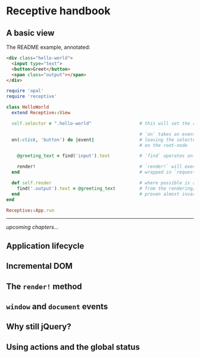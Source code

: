 # Receptive handbook

## A basic view

The README example, annotated:

```html
<div class="hello-world">
  <input type="text">
  <button>Greet</button>
  <span class="output"></span>
</div>
```

```rb
require 'opal'
require 'receptive'

class HelloWorld
  extend Receptive::View

  self.selector = ".hello-world"                  # this will set the root-node for our view

                                                  # `on` takes an event, and optionally a selector
  on(:click, 'button') do |event|                 # leaving the selector black will listen for events
                                                  # on the root-node

    @greeting_text = find('input').text           # `find` operates only on inside the root-node

    render!                                       # `render!` will execute the render method below
  end                                             # wrapped in `requestAnimationFrame()`

  def self.render                                 # where possible is advisable to separate data collection
    find('.output').text = @greeting_text         # from the rendering/updating of the node, this has been
  end                                             # proven almost invariably useful in managing UI interactions
end

Receptive::App.run
```

---

*upcoming chapters…*

## Application lifecycle
## Incremental DOM
## The `render!` method
## `window` and `document` events
## Why still jQuery?
## Using actions and the global status



